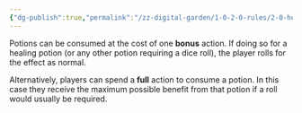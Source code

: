 ```yaml
---
{"dg-publish":true,"permalink":"/zz-digital-garden/1-0-2-0-rules/2-0-house-rules/2-3-potions-as-a-bonus-action-or-full-action/"}
---
```


Potions can be consumed at the cost of one **bonus** action. If doing so for a healing potion (or any other potion requiring a dice roll), the player rolls for the effect as normal.

Alternatively, players can spend a **full** action to consume a potion. In this case they receive the maximum possible benefit from that potion if a roll would usually be required.